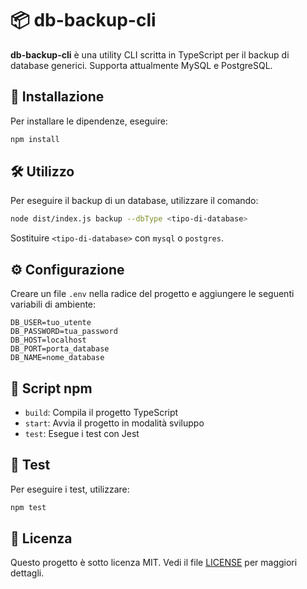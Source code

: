 # 📦 db-backup-cli

**db-backup-cli** è una utility CLI scritta in TypeScript per il backup di database generici. Supporta attualmente MySQL e PostgreSQL.

## 🚀 Installazione

Per installare le dipendenze, eseguire:

```bash
npm install
```

## 🛠️ Utilizzo

Per eseguire il backup di un database, utilizzare il comando:

```bash
node dist/index.js backup --dbType <tipo-di-database>
```

Sostituire `<tipo-di-database>` con `mysql` o `postgres`.

## ⚙️ Configurazione

Creare un file `.env` nella radice del progetto e aggiungere le seguenti variabili di ambiente:

```env
DB_USER=tuo_utente
DB_PASSWORD=tua_password
DB_HOST=localhost
DB_PORT=porta_database
DB_NAME=nome_database
```

## 📜 Script npm

- `build`: Compila il progetto TypeScript
- `start`: Avvia il progetto in modalità sviluppo
- `test`: Esegue i test con Jest

## 🧪 Test

Per eseguire i test, utilizzare:

```bash
npm test
```

## 📄 Licenza

Questo progetto è sotto licenza MIT. Vedi il file [LICENSE](LICENSE) per maggiori dettagli.
